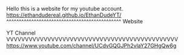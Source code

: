 Hello this is a website for my youtube account.
https://ethandudereal.github.io/EthanDudeYT/ 
^^^^^^^^^^^^^^^^^^^^^^^^^^^^^^^^^^^^^^^^^^^^^^
Website

YT Channel
VVVVVVVVVVVVVVVVVVVVVVVVVVVVVVVVVVVVVVVVVVVVVV\
https://www.youtube.com/channel/UCdvGQGJPh2vlaY27GHgQw6g
